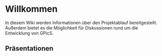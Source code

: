 # Willkommen #
In diesem Wiki werden Informationen über den Projektablauf bereitgestellt. Außerdem bietet es die Möglichkeit für Diskussionen rund um die Entwicklung von GPicS.

## Präsentationen ##